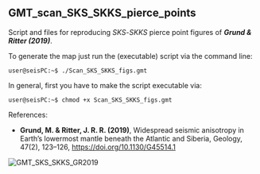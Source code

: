 ## GMT_scan_SKS_SKKS_pierce_points

Script and files for reproducing _SKS_-_SKKS_ pierce point figures of **_Grund & Ritter (2019)_**.

To generate the map just run the (executable) script via the command line:

```console
user@seisPC:~$ ./Scan_SKS_SKKS_figs.gmt
```
In general, first you have to make the script executable via:
```console
user@seisPC:~$ chmod +x Scan_SKS_SKKS_figs.gmt
```

References:

- **Grund, M. & Ritter, J. R. R. (2019)**, Widespread seismic anisotropy in Earth’s lowermost mantle
beneath the Atlantic and Siberia, Geology, 47(2), 123–126, 
https://doi.org/10.1130/G45514.1


![GMT_SKS_SKKS_GR2019](https://user-images.githubusercontent.com/23025878/58184186-ea63ad00-7cb0-11e9-99b7-140df5103785.png)
